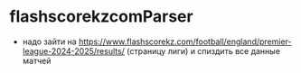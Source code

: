 # flashscorekzcomParser
- надо зайти на https://www.flashscorekz.com/football/england/premier-league-2024-2025/results/ (страницу лиги) и спиздить все данные матчей
